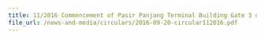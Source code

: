 ```yaml
---
title: 11/2016 Commencement of Pasir Panjang Terminal Building Gate 3 on 28 Sep 2016
file_url: /news-and-media/circulars/2016-09-20-circular112016.pdf
---
```

